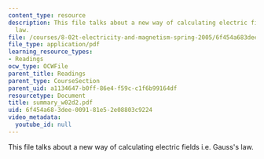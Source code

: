 ```yaml
---
content_type: resource
description: This file talks about a new way of calculating electric fields i.e. Gauss's
  law.
file: /courses/8-02t-electricity-and-magnetism-spring-2005/6f454a683dee009181e52e08803c9224_summary_w02d2.pdf
file_type: application/pdf
learning_resource_types:
- Readings
ocw_type: OCWFile
parent_title: Readings
parent_type: CourseSection
parent_uid: a1134647-b0ff-86e4-f59c-c1f6b99164df
resourcetype: Document
title: summary_w02d2.pdf
uid: 6f454a68-3dee-0091-81e5-2e08803c9224
video_metadata:
  youtube_id: null
---
```

This file talks about a new way of calculating electric fields i.e. Gauss's law.

